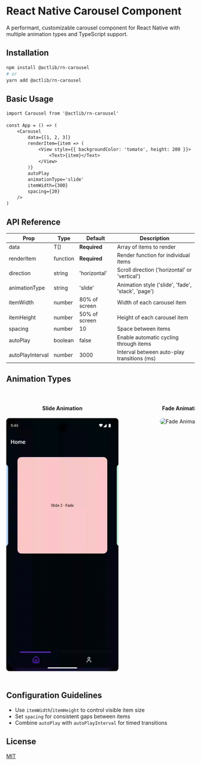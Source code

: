 # React Native Carousel Component

A performant, customizable carousel component for React Native with multiple animation types and TypeScript support.

## Installation

```bash
npm install @actlib/rn-carousel
# or
yarn add @actlib/rn-carousel
```

## Basic Usage

```tsx
import Carousel from '@actlib/rn-carousel'

const App = () => (
    <Carousel
        data={[1, 2, 3]}
        renderItem={item => (
            <View style={{ backgroundColor: 'tomato', height: 200 }}>
                <Text>{item}</Text>
            </View>
        )}
        autoPlay
        animationType='slide'
        itemWidth={300}
        spacing={20}
    />
)
```

## API Reference

| Prop             | Type     | Default       | Description                                        |
| ---------------- | -------- | ------------- | -------------------------------------------------- |
| data             | T[]      | **Required**  | Array of items to render                           |
| renderItem       | function | **Required**  | Render function for individual items               |
| direction        | string   | 'horizontal'  | Scroll direction ('horizontal' or 'vertical')      |
| animationType    | string   | 'slide'       | Animation style ('slide', 'fade', 'stack', 'page') |
| itemWidth        | number   | 80% of screen | Width of each carousel item                        |
| itemHeight       | number   | 50% of screen | Height of each carousel item                       |
| spacing          | number   | 10            | Space between items                                |
| autoPlay         | boolean  | false         | Enable automatic cycling through items             |
| autoPlayInterval | number   | 3000          | Interval between auto-play transitions (ms)        |

## Animation Types

<div style="display: flex; overflow-x: auto; gap: 20px; padding: 20px 0;">
    <div style="flex: 0 0 auto; width: 300px; text-align: center;">
        <h4>Slide Animation</h4>
        <img src="./src/assets/slide.gif" style="width: 100%; border-radius: 8px;" alt="Slide Animation"/>
    </div>
    <div style="flex: 0 0 auto; width: 300px; text-align: center;">
        <h4>Fade Animation</h4>
        <img src="./src/assets/fade.gif" style="width: 100%; border-radius: 8px;" alt="Fade Animation"/>
    </div>
    <div style="flex: 0 0 auto; width: 300px; text-align: center;">
        <h4>Page Animation</h4>
        <img src="./src/assets/page.gif" style="width: 100%; border-radius: 8px;" alt="Page Animation"/>
    </div>
</div>

## Configuration Guidelines

- Use `itemWidth`/`itemHeight` to control visible item size
- Set `spacing` for consistent gaps between items
- Combine `autoPlay` with `autoPlayInterval` for timed transitions

## License

[MIT](https://github.com/act-aks/actlib/blob/main/LICENSE)
